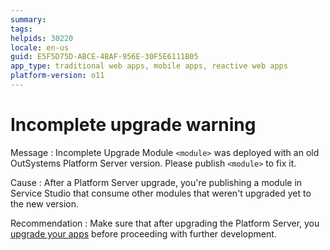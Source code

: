 ```yaml
---
summary:
tags:
helpids: 30220
locale: en-us
guid: E5F5D75D-ABCE-4BAF-956E-30F5E6111B05
app_type: traditional web apps, mobile apps, reactive web apps
platform-version: o11
---
```


# Incomplete upgrade warning

Message
: Incomplete Upgrade Module `<module>` was deployed with an old OutSystems Platform Server version. Please publish `<module>` to fix it.

Cause
: After a Platform Server upgrade, you're publishing a module in Service Studio that consume other modules that weren't upgraded yet to the new version.

Recommendation
: Make sure that after upgrading the Platform Server, you [upgrade your apps](https://success.outsystems.com/Support/Enterprise_Customers/Upgrading/01_Upgrade_OutSystems_Platform#Step_3._Upgrade_applications_to_the_new_version) before proceeding with further development.
